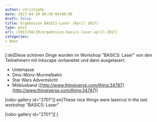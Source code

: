 ```yaml
---
author: christophp
date: 2017-04-20 06:50:04+00:00
draft: false
title: Ergebnisse BASICS-Laser (April 2017)
type: post
url: /2017/04/20/ergebnisse-basics-laser-april-2017/
categories:
- News
---
```


[:de]Diese schönen Dinge wurden im Workshop "BASICS: Laser" von den Teilnehmern mit Inkscape vorbereitet und dann ausgelasert:

* Untertasse
* Dino-Münz-Murmelbahn
* Star Wars Adventslicht
* Möbiusband ([http://www.thingiverse.com/thing:34787](http://www.thingiverse.com/thing:34787))

[robo-gallery id="2701"][:en]These nice things were lasercut in the last workshop "BASICS: Laser" 

[robo-gallery id="2701"][:]
